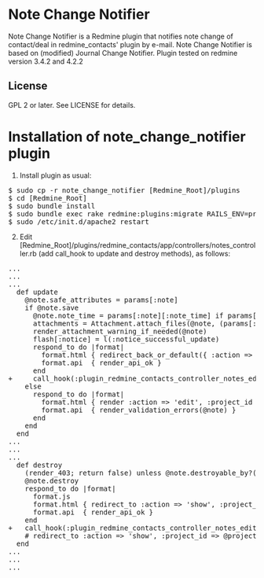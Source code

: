 # Note Change Notifier

Note Change Notifier is a Redmine plugin that notifies note
change of contact/deal in redmine_contacts' plugin by e-mail. Note Change Notifier
is based on (modified) Journal Change Notifier. Plugin tested on redmine 
version 3.4.2 and 4.2.2

## License

GPL 2 or later. See LICENSE for details.

# Installation of note_change_notifier plugin

1. Install plugin as usual:
<pre>
$ sudo cp -r note_change_notifier [Redmine_Root]/plugins
$ cd [Redmine_Root]
$ sudo bundle install
$ sudo bundle exec rake redmine:plugins:migrate RAILS_ENV=production
$ sudo /etc/init.d/apache2 restart
</pre>
2. Edit [Redmine_Root]/plugins/redmine_contacts/app/controllers/notes_controller.rb (add call_hook to update and destroy methods), as follows:
<pre>
...
...
...
  def update
    @note.safe_attributes = params[:note]
    if @note.save
      @note.note_time = params[:note][:note_time] if params[:note] && params[:note][:note_time]
      attachments = Attachment.attach_files(@note, (params[:attachments] || (params[:note] && params[:note][:uploads])))  
      render_attachment_warning_if_needed(@note)
      flash[:notice] = l(:notice_successful_update)
      respond_to do |format|
        format.html { redirect_back_or_default({ :action => 'show', :project_id => @note.source.project, :id => @note }) }
        format.api  { render_api_ok }
      end 
+     call_hook(:plugin_redmine_contacts_controller_notes_edit_post, { :note => @note, :params => params}) if Redmine::Plugin.installed?(:note_change_notifier)
    else
      respond_to do |format|
        format.html { render :action => 'edit', :project_id => params[:project_id], :id => @note }
        format.api  { render_validation_errors(@note) }
      end
    end
  end
...
...
...
  def destroy
    (render_403; return false) unless @note.destroyable_by?(User.current, @project)
    @note.destroy
    respond_to do |format|
      format.js
      format.html { redirect_to :action => 'show', :project_id => @project, :id => @note.source }
      format.api  { render_api_ok }
    end
+   call_hook(:plugin_redmine_contacts_controller_notes_edit_post, { :note => @note, :params => params}) if Redmine::Plugin.installed?(:note_change_notifier)
    # redirect_to :action => 'show', :project_id => @project, :id => @contact
  end
...
...
...
</pre>
